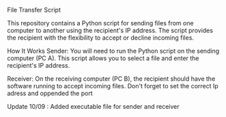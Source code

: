 File Transfer Script 

This repository contains a Python script for sending files from one computer to another using the recipient's IP address. The script provides the recipient with the flexibility to accept or decline incoming files.

How It Works
Sender: You will need to run the Python script on the sending computer (PC A). This script allows you to select a file and enter the recipient's IP address.

Receiver: On the receiving computer (PC B), the recipient should have the software running to accept incoming files.
Don't forget to set the correct Ip adress and oppended the port 

Update 10/09 : Added executable file for sender and receiver 
